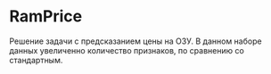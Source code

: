 # RamPrice
Решение задачи с предсказанием цены на ОЗУ.
В данном наборе данных увеличенно количество признаков, по сравнению со стандартным.
